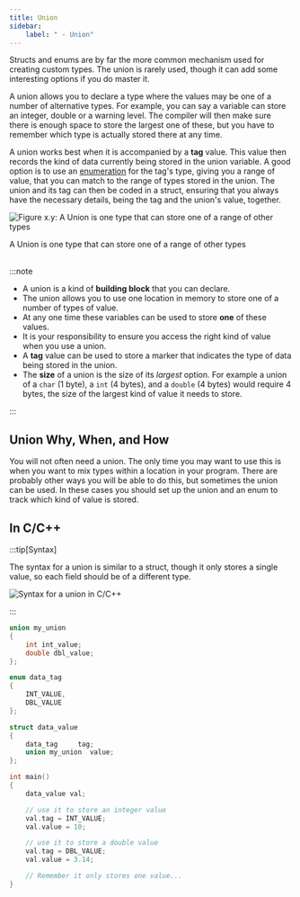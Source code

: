 ```yaml
---
title: Union
sidebar:
    label: " - Union"
---
```


Structs and enums are by far the more common mechanism used for creating custom types. The union is rarely used, though it can add some interesting options if you do master it.

A union allows you to declare a type where the values may be one of a number of alternative types. For example, you can say a variable can store an integer, double or a warning level. The compiler will then make sure there is enough space to store the largest one of these, but you have to remember which type is actually stored there at any time.

A union works best when it is accompanied by a **tag** value. This value then records the kind of data currently being stored in the union variable. A good option is to use an [enumeration](/book/part-2-organised-code/3-structuring-data/2-trailside/03-02-enum) for the tag's type, giving you a range of value, that you can match to the range of types stored in the union. The union and its tag can then be coded in a struct, ensuring that you always have the necessary details, being the tag and the union's value, together.

<a id="FigureCustomTypeUnion"></a>

![Figure x.y: A Union is one type that can store one of a range of other types](./images/custom-type-union.png "A Union is one type that can store one of a range of other types")
<div class="caption">A Union is one type that can store one of a range of other types</div><br/>

:::note

- A union is a kind of **building block** that you can declare.
- The union allows you to use one location in memory to store one of a number of types of value.
- At any one time these variables can be used to store **one** of these values.
- It is your responsibility to ensure you access the right kind of value when you use a union.
- A **tag** value can be used to store a marker that indicates the type of data being stored in the union.
- The **size** of a union is the size of its *largest* option. For example a union of a `char`
(1 byte), a `int` (4 bytes), and a `double` (4 bytes) would require 4 bytes, the size of the largest kind of value it needs to store.

:::

## Union Why, When, and How

You will not often need a union. The only time you may want to use this is when you want to mix types within a location in your program. There are probably other ways you will be able to do this, but sometimes the union can be used. In these cases you should set up the union and an enum to track which kind of value is stored.

## In C/C++

:::tip[Syntax]

The syntax for a union is similar to a struct, though it only stores a single value, so each field should be of a different type.

![Syntax for a union in C/C++](./images/union-decl.png)

:::

```cpp
union my_union
{
    int int_value;
    double dbl_value;
};

enum data_tag
{
    INT_VALUE,
    DBL_VALUE
};

struct data_value
{
    data_tag     tag;
    union my_union  value; 
};

int main()
{
    data_value val;

    // use it to store an integer value
    val.tag = INT_VALUE;
    val.value = 10;

    // use it to store a double value
    val.tag = DBL_VALUE;
    val.value = 3.14;

    // Remember it only stores one value...
}
```
